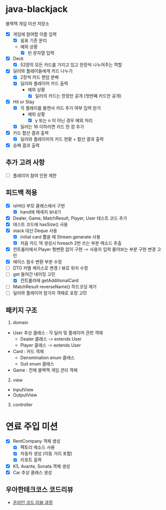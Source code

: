 # java-blackjack
블랙잭 게임 미션 저장소

- [x] 게임에 참여할 이름 입력 
  - [x] 쉼표 기준 분리 
  - 예외 상황
     - [x] 빈 문자열 입력

- [x] Deck
  - [x] 52장의 모든 카드를 가지고 있고 한장씩 나누어주는 역할
  
- [x] 딜러와 플레이들에게 카드 나누기
    - [x] 2장씩 카드 랜덤 분배
    - [x] 딜러와 플레이어 카드 출력 
      - 예외 상황
        - [x] 딜러의 카드는 한장만 공개 (첫번째 카드만 공개)

- [x] Hit or Stay
  - [x] 각 플레이를 돌면서 카드 추가 여부 입력 받기
    - 예외 상황
      - [x] y 또는 n 이 아닌 경우 예외 처리 
  - [x] 딜러는 16 이하라면 카드 한 장 추가

- [x] 카드 합산 결과 출력
  - [x] 딜러와 플레이어의 카드 현황 + 합산 결과 출력

- [x] 승패 결과 츨력

## 추가 고려 사항 
- [ ] 플레이어 참여 인원 제한

## 피드백 적용
- [x] isHit() 부모 클래스에서 구현 
  - [x] hand에 메세지 보내기
- [x] Dealer, Game, MatchResult, Player, User 테스트 코드 추가 
- [x] 테스트 코드에 hasSize() 사용
- [x] stack 대신 Deque 사용
  - [x] initial card 뽑을 때 Stream.generate 사용
  - [x] 처음 카드 덱 생성시 foreach 2번 쓰는 부분 메소드 추출  
- [x] 컨트롤러에서 Player 형변환 없이 구현 -> 사용자 입력 물어보는 부분 구현 변경 고민
- [x] 에이스 점수 변환 부분 수정
- [ ] DTO 카멜 케이스로 변경 / 뷰로 위치 수정
- [ ] get 들어간 네이밍 고민
    - [x] 컨트롤러에 getAdditionalCard
- [ ] MatchResult reverseName() 하드코딩 제거
- [ ] 딜러와 플레이어 참가자 객체로 포장 고민

## 패키지 구조 
1. domain 
  - User 추상 클래스 : 각 딜러 및 플레이어 관련 객체 
    - Dealer 클래스 -> extends User
    - Player 클래스 -> extends User
  - Card : 카드 객체
    - Denomination enum 클래스
    - Suit enum 클래스
  - Game : 전체 블랙잭 게임 관리 객체 
2. view
  - InputView
  - OutputView
3. controller

# 연료 주입 미션 
- [x] RentCompany 객체 생성
    - [x] 팩토리 메소드 사용
    - [x] 자동차 생성 (이동 거리 포함)
    - [x] 리포트 출력
- [x] K5, Avante, Sonata 객체 생성 
- [x] Car 추상 클래스 생성 

## 우아한테크코스 코드리뷰
* [온라인 코드 리뷰 과정](https://github.com/woowacourse/woowacourse-docs/blob/master/maincourse/README.md)